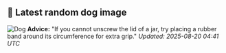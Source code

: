 ## 🐶 Latest random dog image
![Dog](https://images.dog.ceo/breeds/chow/n02112137_15770.jpg)
**Advice:** "If you cannot unscrew the lid of a jar, try placing a rubber band around its circumference for extra grip."
*Updated: 2025-08-20 04:41 UTC*
